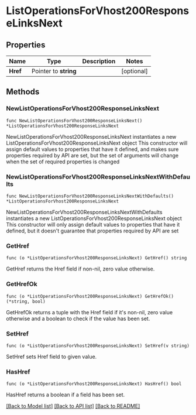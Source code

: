 # ListOperationsForVhost200ResponseLinksNext

## Properties

Name | Type | Description | Notes
------------ | ------------- | ------------- | -------------
**Href** | Pointer to **string** |  | [optional] 

## Methods

### NewListOperationsForVhost200ResponseLinksNext

`func NewListOperationsForVhost200ResponseLinksNext() *ListOperationsForVhost200ResponseLinksNext`

NewListOperationsForVhost200ResponseLinksNext instantiates a new ListOperationsForVhost200ResponseLinksNext object
This constructor will assign default values to properties that have it defined,
and makes sure properties required by API are set, but the set of arguments
will change when the set of required properties is changed

### NewListOperationsForVhost200ResponseLinksNextWithDefaults

`func NewListOperationsForVhost200ResponseLinksNextWithDefaults() *ListOperationsForVhost200ResponseLinksNext`

NewListOperationsForVhost200ResponseLinksNextWithDefaults instantiates a new ListOperationsForVhost200ResponseLinksNext object
This constructor will only assign default values to properties that have it defined,
but it doesn't guarantee that properties required by API are set

### GetHref

`func (o *ListOperationsForVhost200ResponseLinksNext) GetHref() string`

GetHref returns the Href field if non-nil, zero value otherwise.

### GetHrefOk

`func (o *ListOperationsForVhost200ResponseLinksNext) GetHrefOk() (*string, bool)`

GetHrefOk returns a tuple with the Href field if it's non-nil, zero value otherwise
and a boolean to check if the value has been set.

### SetHref

`func (o *ListOperationsForVhost200ResponseLinksNext) SetHref(v string)`

SetHref sets Href field to given value.

### HasHref

`func (o *ListOperationsForVhost200ResponseLinksNext) HasHref() bool`

HasHref returns a boolean if a field has been set.


[[Back to Model list]](../README.md#documentation-for-models) [[Back to API list]](../README.md#documentation-for-api-endpoints) [[Back to README]](../README.md)



